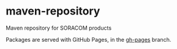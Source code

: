 # maven-repository
Maven repository for SORACOM products

Packages are served with GitHub Pages, in the
[gh-pages](https://github.com/soracom/maven-repository/tree/gh-pages) branch.
